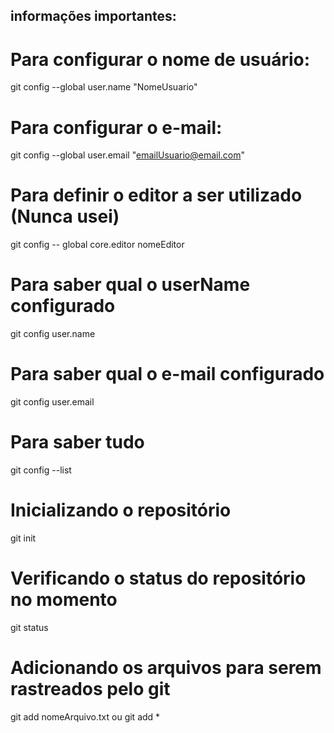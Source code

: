 ## informações importantes:
# Para configurar o nome de usuário:

git config --global user.name "NomeUsuario"

# Para configurar o e-mail:

git config --global user.email "emailUsuario@email.com"


# Para definir o editor a ser utilizado (Nunca usei)

git config -- global core.editor nomeEditor


# Para saber qual o userName configurado 
git config user.name

# Para saber qual o e-mail configurado 
git config user.email


# Para saber tudo 

git config --list


# Inicializando o repositório

git init


# Verificando o status do repositório no momento

git status


# Adicionando os arquivos para serem rastreados pelo git

git add nomeArquivo.txt ou git add * 

